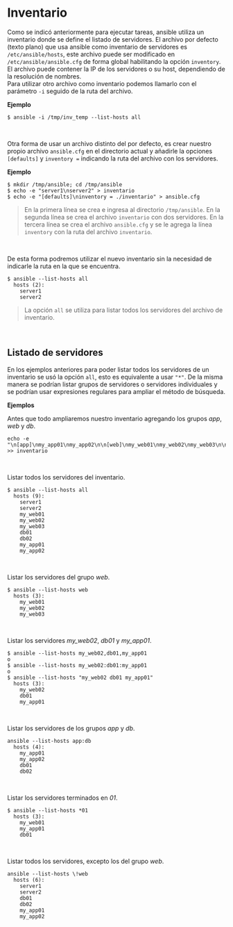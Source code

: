# Inventario 

Como se indicó anteriormente para ejecutar tareas, ansible utiliza un inventario donde se define el listado de servidores. El archivo por defecto (texto plano) que usa ansible como inventario de servidores es `/etc/ansible/hosts`, este archivo puede ser modificado en `/etc/ansible/ansible.cfg` de forma global habilitando la opción `inventory`.<br>
El archivo puede contener la IP de los servidores o su host, dependiendo de la resolución de nombres.<br>
Para utilizar otro archivo como inventario podemos llamarlo con el parámetro `-i` seguido de la ruta del archivo.

**Ejemplo**

```
$ ansible -i /tmp/inv_temp --list-hosts all
```

<br>

Otra forma de usar un archivo distinto del por defecto, es crear nuestro propio archivo `ansible.cfg` en el directorio actual y añadirle la opciones `[defaults]` y `inventory =` indicando la ruta del archivo con los servidores.

**Ejemplo**

```
$ mkdir /tmp/ansible; cd /tmp/ansible
$ echo -e "server1\nserver2" > inventario
$ echo -e "[defaults]\ninventory = ./inventario" > ansible.cfg
```
>En la primera línea se crea e ingresa al directorio `/tmp/ansible`.
>En la segunda línea se crea el archivo `inventario` con dos servidores.
>En la tercera línea se crea el archivo `ansible.cfg` y se le agrega la línea `inventory` con la ruta del archivo `inventario`.

<br>

De esta forma podremos utilizar el nuevo inventario sin la necesidad de indicarle la ruta en la que se encuentra.

```
$ ansible --list-hosts all
  hosts (2):
    server1
    server2
```
>La opción `all` se utiliza para listar todos los servidores del archivo de inventario.

<br>

## Listado de servidores

En los ejemplos anteriores para poder listar todos los servidores de un inventario se usó la opción `all`, esto es equivalente a usar `"*"`. De la misma manera se podrían listar grupos de servidores o servidores individuales y se podrían usar expresiones regulares para ampliar el método de búsqueda.


**Ejemplos**

Antes que todo ampliaremos nuestro inventario agregando los grupos *app*, *web* y *db*.

```
echo -e "\n[app]\nmy_app01\nmy_app02\n\n[web]\nmy_web01\nmy_web02\nmy_web03\n\n[db]\ndb01\ndb02" >> inventario
```

<br>

Listar todos los servidores del inventario.
```
$ ansible --list-hosts all
  hosts (9):
    server1
    server2
    my_web01
    my_web02
    my_web03
    db01
    db02
    my_app01
    my_app02

```

<br>

Listar los servidores del grupo *web*.
```
$ ansible --list-hosts web
  hosts (3):
    my_web01
    my_web02
    my_web03
```

<br>

Listar los servidores *my_web02*, *db01* y *my_app01*.
```
$ ansible --list-hosts my_web02,db01,my_app01
o
$ ansible --list-hosts my_web02:db01:my_app01
o
$ ansible --list-hosts "my_web02 db01 my_app01"
  hosts (3):
    my_web02
    db01
    my_app01
```

<br>

Listar los servidores de los grupos *app* y *db*.
```
ansible --list-hosts app:db
  hosts (4):
    my_app01
    my_app02
    db01
    db02
```

<br>

Listar los servidores terminados en *01*.
```
$ ansible --list-hosts *01
  hosts (3):
    my_web01
    my_app01
    db01
```

<br>

Listar todos los servidores, excepto los del grupo *web*.
```
ansible --list-hosts \!web
  hosts (6):
    server1
    server2
    db01
    db02
    my_app01
    my_app02
```
